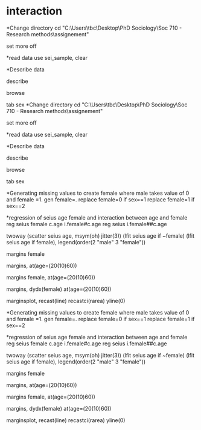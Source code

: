 # interaction

*Change directory
cd "C:\Users\tbc\Desktop\PhD Sociology\Soc 710 - Research methods\assignement"

set more off

*read data
use sei_sample, clear

*Describe data

describe

browse

tab sex *Change directory
cd "C:\Users\tbc\Desktop\PhD Sociology\Soc 710 - Research methods\assignement"

set more off

*read data
use sei_sample, clear

*Describe data

describe

browse

tab sex 

*Generating missing values to create female where male takes value of 0 and female =1. 
gen female=.
replace female=0 if sex==1 
replace female=1 if sex==2 

*regression of seius age female and interaction between age and female
reg seius female c.age i.female#c.age
reg seius i.female##c.age

twoway (scatter seius age, msym(oh) jitter(3)) (lfit seius age if ~female) (lfit seius age if female), legend(order(2 "male" 3 "female"))

margins female

margins, at(age=(20(10)60))

margins female, at(age=(20(10)60))

margins, dydx(female) at(age=(20(10)60))

marginsplot, recast(line) recastci(rarea) yline(0)











*Generating missing values to create female where male takes value of 0 and female =1. 
gen female=.
replace female=0 if sex==1 
replace female=1 if sex==2 

*regression of seius age female and interaction between age and female
reg seius female c.age i.female#c.age
reg seius i.female##c.age

twoway (scatter seius age, msym(oh) jitter(3)) (lfit seius age if ~female) (lfit seius age if female), legend(order(2 "male" 3 "female"))

margins female

margins, at(age=(20(10)60))

margins female, at(age=(20(10)60))

margins, dydx(female) at(age=(20(10)60))

marginsplot, recast(line) recastci(rarea) yline(0)









